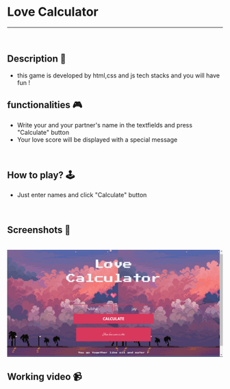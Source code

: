 # **Love Calculator** 

---

<br>

## **Description 📃** 
- this game is developed by html,css and js tech stacks and you will have fun !

## **functionalities 🎮** 
- Write your and your partner's name in the textfields and press "Calculate" button
- Your love score will be displayed with a special message
<br>

## **How to play? 🕹️**

- Just enter names and click "Calculate" button
<br>

## **Screenshots 📸**
<br>


<img src="Screenshot (5).png" alt="Love Calculator Game Screenshot">



<br>


## **Working video 📹**
<!-- add your working video over here -->

